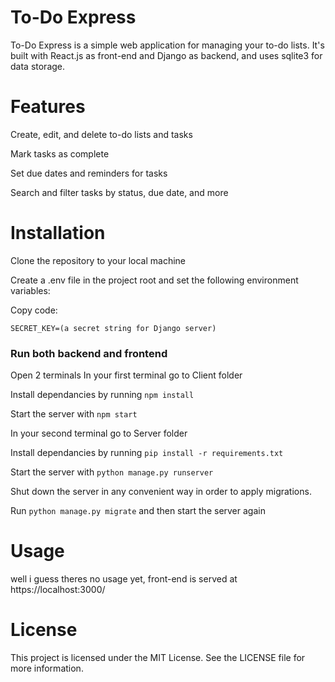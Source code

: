 # To-Do Express
To-Do Express is a simple web application for managing your to-do lists. It's built with React.js as front-end and Django as backend, and uses sqlite3 for data storage.
# Features
Create, edit, and delete to-do lists and tasks

Mark tasks as complete

Set due dates and reminders for tasks

Search and filter tasks by status, due date, and more
# Installation
Clone the repository to your local machine

Create a .env file in the project root and set the following environment variables:

Copy code:
```
SECRET_KEY=(a secret string for Django server)
```

### Run both backend and frontend

Open 2 terminals
In your first terminal go to Client folder

Install dependancies by running `npm install`

Start the server with `npm start`


In your second terminal go to Server folder

Install dependancies by running `pip install -r requirements.txt`

Start the server with `python manage.py runserver`

Shut down the server in any convenient way in order to apply migrations.

Run `python manage.py migrate` and then start the server again
# Usage
well i guess theres no usage yet, front-end is served at https://localhost:3000/
# License
This project is licensed under the MIT License. See the LICENSE file for more information.
